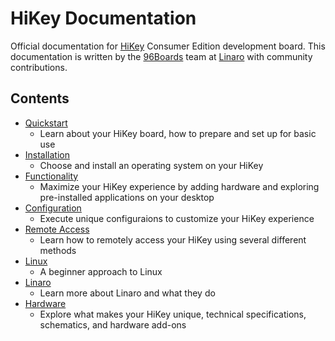 # HiKey Documentation

Official documentation for [HiKey](https://www.96boards.org/products/ce/hikey/) Consumer Edition development board. This documentation is written by the [96Boards](https://www.96boards.org) team at [Linaro](http://www.linaro.org) with community contributions.

## Contents

- [Quickstart](https://github.com/96boards/documentation/blob/master/hikey/CONTENTS/QUICKSTART/README.md)
   - Learn about your HiKey board, how to prepare and set up for basic use
- [Installation](https://github.com/96boards/documentation/blob/master/hikey/CONTENTS/INSTALLATION/README.md)
   - Choose and install an operating system on your HiKey
- [Functionality](https://github.com/96boards/documentation/blob/master/hikey/CONTENTS/FUNCTIONALITY/README.md)
   - Maximize your HiKey experience by adding hardware and exploring pre-installed applications on your desktop
- [Configuration](https://github.com/96boards/documentation/blob/master/hikey/CONTENTS/CONFIGURATION/README.md)
   - Execute unique configuraions to customize your HiKey experience
- [Remote Access](https://github.com/96boards/documentation/blob/master/hikey/CONTENTS/REMOTE-ACCESS/README.md)
   - Learn how to remotely access your HiKey using several different methods
- [Linux](https://github.com/96boards/documentation/blob/master/hikey/CONTENTS/LINUX-AND-LINARO/README.md)
   - A beginner approach to Linux
- [Linaro](https://github.com/96boards/documentation/blob/master/hikey/CONTENTS/LINUX-AND-LINARO/README.md)
   - Learn more about Linaro and what they do
- [Hardware](https://github.com/96boards/documentation/blob/master/hikey/CONTENTS/HARDWARE/README.md)
   - Explore what makes your HiKey unique, technical specifications, schematics, and hardware add-ons
